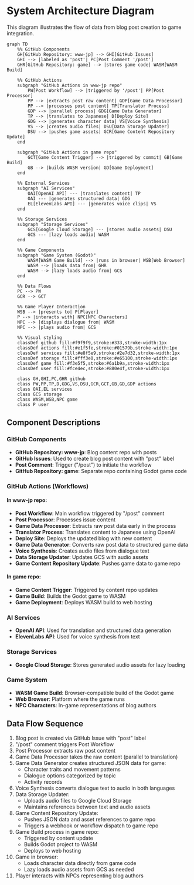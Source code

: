 # System Architecture Diagram

This diagram illustrates the flow of data from blog post creation to game integration.

```mermaid
graph TD
    %% GitHub Components
    GH[GitHub Repository: www-jp] --> GHI[GitHub Issues]
    GHI --> |labeled as 'post'| PC[Post Comment '/post']
    GHR[GitHub Repository: game] --> |stores game code| WASM[WASM Build]
    
    %% GitHub Actions
    subgraph "GitHub Actions in www-jp repo"
        PW[Post Workflow] --> |triggered by '/post'| PP[Post Processor]
        PP --> |extracts post raw content| GDP[Game Data Processor]
        PP --> |processes post content| TP[Translator Process]
        GDP --> |parallel process| GDG[Game Data Generator]
        TP --> |translates to Japanese| D[Deploy Site]
        GDG --> |generates character data| VS[Voice Synthesis]
        VS --> |creates audio files| DSU[Data Storage Updater]
        DSU --> |pushes game assets| GCR[Game Content Repository Update]
    end
    
    subgraph "GitHub Actions in game repo"
        GCT[Game Content Trigger] --> |triggered by commit| GB[Game Build]
        GB --> |builds WASM version| GD[Game Deployment]
    end
    
    %% External Services
    subgraph "AI Services"
        OAI[OpenAI API] --- |translates content| TP
        OAI --- |generates structured data| GDG
        EL[ElevenLabs API] --- |generates voice clips| VS
    end
    
    %% Storage Services
    subgraph "Storage Services"
        GCS[Google Cloud Storage] --- |stores audio assets| DSU
        GCS --- |lazy loads audio| WASM
    end
    
    %% Game Components
    subgraph "Game System (Godot)"
        WASM[WASM Game Build] --> |runs in browser| WSB[Web Browser]
        WASM --> |loads data from| GHR
        WASM --> |lazy loads audio from| GCS
    end
    
    %% Data Flows
    PC --> PW
    GCR --> GCT
    
    %% Game Player Interaction
    WSB --> |presents to| P[Player]
    P --> |interacts with| NPC[NPC Characters]
    NPC --> |displays dialogue from| WASM
    NPC --> |plays audio from| GCS
    
    %% Visual styling
    classDef github fill:#f9f9f9,stroke:#333,stroke-width:1px
    classDef actions fill:#e1f5fe,stroke:#01579b,stroke-width:1px
    classDef services fill:#e8f5e9,stroke:#2e7d32,stroke-width:1px
    classDef storage fill:#fff3e0,stroke:#e65100,stroke-width:1px
    classDef game fill:#f3e5f5,stroke:#6a1b9a,stroke-width:1px
    classDef user fill:#fce4ec,stroke:#880e4f,stroke-width:1px
    
    class GH,GHI,PC,GHR github
    class PW,PP,TP,D,GDG,VS,DSU,GCR,GCT,GB,GD,GDP actions
    class OAI,EL services
    class GCS storage
    class WASM,WSB,NPC game
    class P user
```

## Component Descriptions

### GitHub Components
- **GitHub Repository: www-jp**: Blog content repo with posts
- **GitHub Issues**: Used to create blog post content with "post" label
- **Post Comment**: Trigger ("/post") to initiate the workflow
- **GitHub Repository: game**: Separate repo containing Godot game code

### GitHub Actions (Workflows)
#### In www-jp repo:
- **Post Workflow**: Main workflow triggered by "/post" comment
- **Post Processor**: Processes issue content
- **Game Data Processor**: Extracts raw post data early in the process
- **Translator Process**: Translates content to Japanese using OpenAI
- **Deploy Site**: Deploys the updated blog with new content
- **Game Data Generator**: Converts raw post data to structured game data
- **Voice Synthesis**: Creates audio files from dialogue text
- **Data Storage Updater**: Updates GCS with audio assets
- **Game Content Repository Update**: Pushes game data to game repo

#### In game repo:
- **Game Content Trigger**: Triggered by content repo updates
- **Game Build**: Builds the Godot game to WASM
- **Game Deployment**: Deploys WASM build to web hosting

### AI Services
- **OpenAI API**: Used for translation and structured data generation
- **ElevenLabs API**: Used for voice synthesis from text

### Storage Services
- **Google Cloud Storage**: Stores generated audio assets for lazy loading

### Game System
- **WASM Game Build**: Browser-compatible build of the Godot game
- **Web Browser**: Platform where the game runs
- **NPC Characters**: In-game representations of blog authors

## Data Flow Sequence

1. Blog post is created via GitHub Issue with "post" label
2. "/post" comment triggers Post Workflow
3. Post Processor extracts raw post content
4. Game Data Processor takes the raw content (parallel to translation)
5. Game Data Generator creates structured JSON data for game:
   - Character traits and movement patterns
   - Dialogue options categorized by topic
   - Activity records
6. Voice Synthesis converts dialogue text to audio in both languages
7. Data Storage Updater:
   - Uploads audio files to Google Cloud Storage
   - Maintains references between text and audio assets
8. Game Content Repository Update:
   - Pushes JSON data and asset references to game repo
   - Triggers a webhook or workflow dispatch to game repo
9. Game Build process in game repo:
   - Triggered by content update
   - Builds Godot project to WASM 
   - Deploys to web hosting
10. Game in browser:
    - Loads character data directly from game code
    - Lazy loads audio assets from GCS as needed
11. Player interacts with NPCs representing blog authors